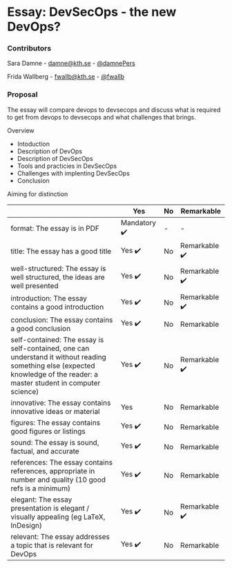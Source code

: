 # Essay: DevSecOps - the new DevOps?

### Contributors
Sara Damne - [damne@kth.se](damne@kth.se) - [@damnePers](github.com/damnePers)

Frida Wallberg - [fwallb@kth.se](fwallb@kth.se) - [@fwallb](github.com/fwallb)

### Proposal
The essay will compare devops to devsecops and discuss what is required to get from devops to devsecops and what challenges that brings. 

Overview

- Intoduction
- Description of DevOps
- Description of DevSecOps
- Tools and practicies in DevSecOps
- Challenges with implenting DevSecOps
- Conclusion

Aiming for distinction 

|                                             | Yes | No | Remarkable |
|-------------------------------------------- | ----|----|-------------|
| format: The essay is in PDF | Mandatory :heavy_check_mark: | - | - |
| title: The essay has a good title | Yes :heavy_check_mark:| No |  Remarkable :heavy_check_mark:|
| well-structured: The essay is well structured, the ideas are well presented | Yes :heavy_check_mark:| No |  Remarkable :heavy_check_mark: |
| introduction: The essay contains a good introduction |  Yes :heavy_check_mark: | No |  Remarkable :heavy_check_mark:|
| conclusion: The essay contains a good conclusion | Yes :heavy_check_mark: | No | Remarkable |
| self-contained: The essay is self-contained, one can understand it without reading something else (expected knowledge of the reader: a master student in computer science) | Yes :heavy_check_mark:| No |  Remarkable :heavy_check_mark:|
| innovative: The essay contains innovative ideas or material | Yes | No | Remarkable |
| figures: The essay contains good figures or listings | Yes :heavy_check_mark: | No |  Remarkable |
| sound: The essay is sound, factual, and accurate | Yes :heavy_check_mark: | No | Remarkable |
| references: The essay contains references, appropriate  in number and quality (10 good refs is a minimum) |Yes  :heavy_check_mark: | No | Remarkable |
| elegant: The essay presentation is elegant / visually appealing (eg LaTeX, InDesign) | Yes :heavy_check_mark:| No |  Remarkable :heavy_check_mark:|
| relevant: The essay addresses a topic that is relevant for DevOps | Yes :heavy_check_mark: | No |  Remarkable |

